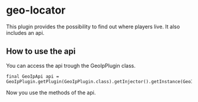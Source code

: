 # geo-locator
This plugin provides the possibility to find out where players live. It also includes an api.

## How to use the api

You can access the api trough the GeoIpPlugin class.

```
final GeoIpApi api = GeoIpPlugin.getPlugin(GeoIpPlugin.class).getInjector().getInstance(GeoIpApi.class);
```
Now you use the methods of the api.
